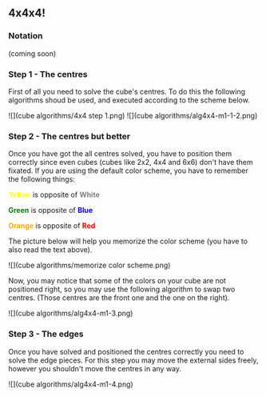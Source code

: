 ## <a name="cube-solving-method-4x4-"></a>4x4x4!

### Notation
(coming soon)

### Step 1 - The centres

First of all you need to solve the cube's centres. To do this the following algorithms shoud be used, and executed according to the scheme below.

![](cube algorithms/4x4 step 1.png)
![](cube algorithms/alg4x4-m1-1-2.png)

### Step 2 - The centres but better

Once you have got the all centres solved, you have to position them correctly since even cubes (cubes like 2x2, 4x4 and 6x6) don't have them fixated. If you are using the default color scheme, you have to remember the following things:

**<span style="color: yellow;">Yellow</span>** is opposite of **<span style="color: grey;">White</span>**

**<span style="color: green;">Green</span>** is opposite of **<span style="color: blue;">Blue</span>**

**<span style="color: orange;">Orange</span>** is opposite of **<span style="color: red;">Red</span>**

The picture below will help you memorize the color scheme (you have to also read the text above).

![](cube algorithms/memorize color scheme.png)

Now, you may notice that some of the colors on your cube are not positioned right, so you may use the following algorithm to swap two centres. (Those centres are the front one and the one on the right).

![](cube algorithms/alg4x4-m1-3.png)

### Step 3 - The edges

Once you have solved and positioned the centres correctly you need to solve the edge pieces. For this step you may move the external sides freely, however you shouldn't move the centres in any way.

![](cube algorithms/alg4x4-m1-4.png)

